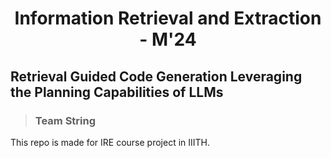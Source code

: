 # <h1 style="text-align: center;">Information Retrieval and Extraction - M'24</h1>

## Retrieval Guided Code Generation Leveraging the Planning Capabilities of LLMs

> ### Team String

This repo is made for IRE course project in IIITH.
